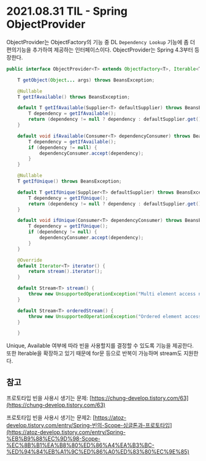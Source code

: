 # 2021.08.31 TIL - Spring ObjectProvider

ObjectProvider는 ObjectFactory의 기능 중 DL `Dependency Lookup` 기능에 좀 더 편의기능을 추가하여 제공하는 인터페이스이다.
ObjectProvider는 Spring 4.3부터 등장한다.

```java
public interface ObjectProvider<T> extends ObjectFactory<T>, Iterable<T> {

    T getObject(Object... args) throws BeansException;

    @Nullable
    T getIfAvailable() throws BeansException;

    default T getIfAvailable(Supplier<T> defaultSupplier) throws BeansException {
        T dependency = getIfAvailable();
        return (dependency != null ? dependency : defaultSupplier.get());
    }

    default void ifAvailable(Consumer<T> dependencyConsumer) throws BeansException {
        T dependency = getIfAvailable();
        if (dependency != null) {
            dependencyConsumer.accept(dependency);
        }
    }

    @Nullable
    T getIfUnique() throws BeansException;

    default T getIfUnique(Supplier<T> defaultSupplier) throws BeansException {
        T dependency = getIfUnique();
        return (dependency != null ? dependency : defaultSupplier.get());
    }

    default void ifUnique(Consumer<T> dependencyConsumer) throws BeansException {
        T dependency = getIfUnique();
        if (dependency != null) {
            dependencyConsumer.accept(dependency);
        }
    }

    @Override
    default Iterator<T> iterator() {
        return stream().iterator();
    }

    default Stream<T> stream() {
        throw new UnsupportedOperationException("Multi element access not supported");
    }

    default Stream<T> orderedStream() {
        throw new UnsupportedOperationException("Ordered element access not supported");
    }

    }
```

Unique, Available 여부에 따라 빈을 사용할지를 결정할 수 있도록 기능을 제공한다. 또한 Iterable을 확장하고 있기 때문에 for문 등으로 반복이 가능하며 stream도 지원한다.

## 참고

프로토타입 빈을 사용시 생기는 문제: [https://chung-develop.tistory.com/63](https://chung-develop.tistory.com/63)

프로토타입 빈을 사용시 생기는 문제2: [](https://chung-develop.tistory.com/63)[https://atoz-develop.tistory.com/entry/Spring-빈의-Scope-싱글톤과-프로토타입](https://atoz-develop.tistory.com/entry/Spring-%EB%B9%88%EC%9D%98-Scope-%EC%8B%B1%EA%B8%80%ED%86%A4%EA%B3%BC-%ED%94%84%EB%A1%9C%ED%86%A0%ED%83%80%EC%9E%85)